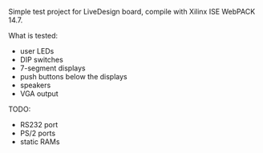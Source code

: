 Simple test project for LiveDesign board, compile with
Xilinx ISE WebPACK 14.7. 

What is tested:

 * user LEDs
 * DIP switches
 * 7-segment displays
 * push buttons below the displays
 * speakers
 * VGA output

TODO:

 * RS232 port
 * PS/2 ports
 * static RAMs
